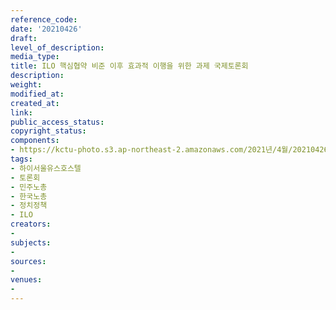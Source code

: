 ```yaml
---
reference_code: 
date: '20210426'
draft: 
level_of_description: 
media_type: 
title: ILO 핵심협약 비준 이후 효과적 이행을 위한 과제 국제토론회
description: 
weight: 
modified_at: 
created_at: 
link: 
public_access_status: 
copyright_status: 
components:
- https://kctu-photo.s3.ap-northeast-2.amazonaws.com/2021년/4월/20210426-ILO+핵심협약+비준+이후+효과적+이행을+위한+과제+국제토론회_하이서울유스호스텔_토론회_민주노총_한국노총_정치정책_ILO/photo_2021-04-26_17-52-45.jpg
tags:
- 하이서울유스호스텔
- 토론회
- 민주노총
- 한국노총
- 정치정책
- ILO
creators:
- 
subjects:
- 
sources:
- 
venues:
- 
---
```

